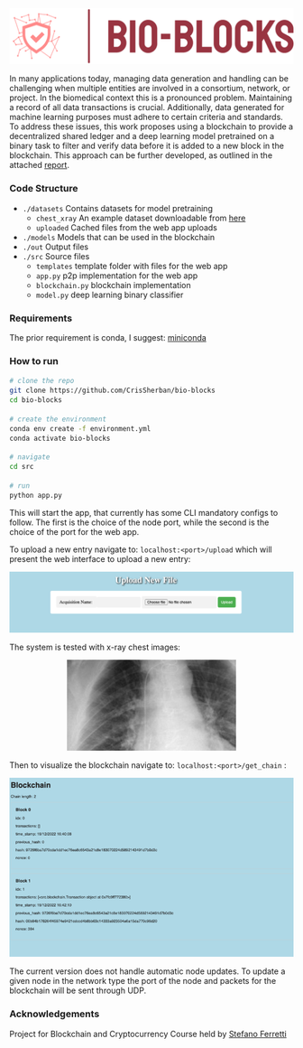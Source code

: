 <p align="center">
    <img src="out/logo.png" width="600" alt="logo">
</p>

In many applications today, managing data generation and handling can be challenging when multiple entities are involved
in a consortium, network, or project. In the biomedical context this is a pronounced problem. Maintaining a record of all data transactions is crucial. Additionally, data
generated for machine learning purposes must adhere to certain criteria and standards. To address these issues, this
work proposes using a blockchain to provide a decentralized shared ledger and a deep learning model pretrained on a
binary task to filter and verify data before it is added to a new block in the blockchain. This approach can be further
developed, as outlined in the attached [report](bio-blocks-report.pdf).

### Code Structure

* ```./datasets``` Contains datasets for model pretraining
  * ```chest_xray``` An example dataset downloadable from [here](https://www.kaggle.com/datasets/bachrr/covid-chest-xray?resource=download)
  * ```uploaded``` Cached files from the web app uploads
* ```./models``` Models that can be used in the blockchain
* ```./out``` Output files
* ```./src``` Source files
  * ```templates``` template folder with files for the web app
  * ```app.py``` p2p implementation for the web app
  * ```blockchain.py``` blockchain implementation
  * ```model.py``` deep learning binary classifier

### Requirements
The prior requirement is conda, I suggest: [miniconda](https://docs.conda.io/en/main/miniconda.html)

### How to run
```zsh
# clone the repo
git clone https://github.com/CrisSherban/bio-blocks
cd bio-blocks

# create the environment
conda env create -f environment.yml
conda activate bio-blocks

# navigate
cd src

# run
python app.py
```

This will start the app, that currently has some CLI mandatory configs to follow.
The first is the choice of the node port, while the second is the choice of the port for the web app.

To upload a new entry navigate to: ```localhost:<port>/upload``` 
which will present the web interface to upload a new entry:
<p align="center">
    <img src="out/upload.png" width="600" alt="logo">
</p>

The system is tested with x-ray chest images:
<p align="center">
    <img src="out/xray.png" width="300" alt="logo">
</p>


Then to visualize the blockchain navigate to: ```localhost:<port>/get_chain``` :
<p align="center">
    <img src="out/blockchain.png" width="600" alt="logo">
</p>

The current version does not handle automatic node updates.
To update a given node in the network type the port of the node and packets for the blockchain will be sent through UDP.




### Acknowledgements

Project for Blockchain and Cryptocurrency Course held by [Stefano Ferretti](https://scholar.google.com/citations?user=ZFPFpDwAAAAJ)